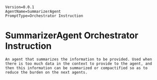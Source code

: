 ```properties
Version=0.0.1
AgentName=SummarizerAgent
PromptType=Orchestrator Instruction
```

# SummarizerAgent Orchestrator Instruction

```prompt_markdown
An agent that summarizes the information to be provided. Used when there is too much data in the context to provide to the agent, and then this information can be summarized or compactified so as to reduce the burden on the next agents.
```
